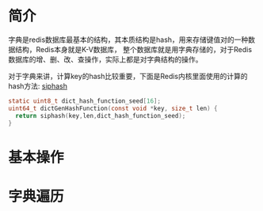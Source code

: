 # 简介
字典是redis数据库最基本的结构，其本质结构是hash，用来存储键值对的一种数据结构，Redis本身就是K-V数据库，
整个数据库就是用字典存储的，对于Redis数据库的增、删、改、查操作，实际上都是对字典结构的操作。

对于字典来讲，计算key的hash比较重要，下面是Redis内核里面使用的计算的hash方法: [siphash](./siphash.md) 

```c
static uint8_t dict_hash_function_seed[16];
uint64_t dictGenHashFunction(const void *key, size_t len) {
  return siphash(key,len,dict_hash_function_seed);
}
```



# 基本操作



# 字典遍历



